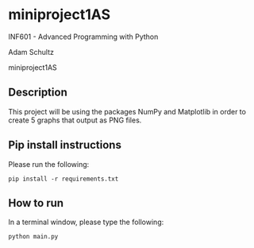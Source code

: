 # miniproject1AS

INF601 - Advanced Programming with Python

Adam Schultz

miniproject1AS

## Description
This project will be using the packages NumPy and Matplotlib in order to create 5 graphs that output as PNG files.

## Pip install instructions

Please run the following:

```
pip install -r requirements.txt
```

## How to run
In a terminal window, please type the following:
```
python main.py
```
